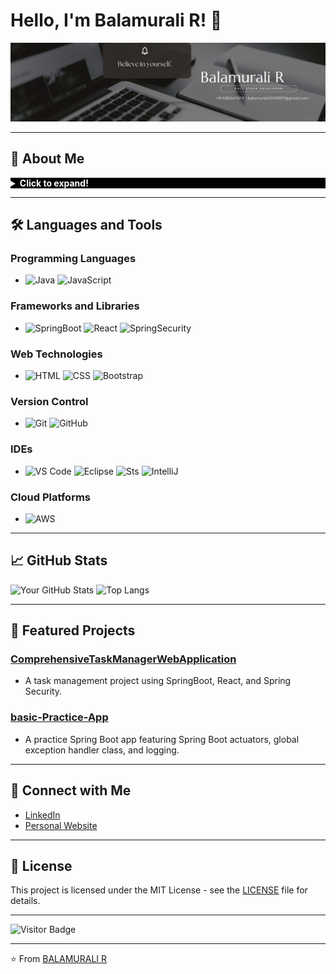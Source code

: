 

<!--
**Balamurali03/Balamurali03** is a ✨ _special_ ✨ repository because its `README.md` (this file) appears on your GitHub profile.
## Hi there 👋
Here are some ideas to get you started:

- 🔭 I’m currently working on ...
- 🌱 I’m currently learning ...
- 👯 I’m looking to collaborate on ...
- 🤔 I’m looking for help with ...
- 💬 Ask me about ...
- 📫 How to reach me: ...
- 😄 Pronouns: ...
- ⚡ Fun fact: ...
- 👯 I’m looking to collaborate on [Collaboration Interest]
- 💬 Ask me about [Topics you are knowledgeable about]
- ⚡ Fun fact: [A fun fact about you]

![Project 1 Image](https://your-image-link.com/project1.jpg)
![Project 2 Image](https://your-image-link.com/project2.jpg)

[![Twitter](https://img.shields.io/badge/-Twitter-FF0000?style=flat&logo=twitter&logoColor=white)](https://twitter.com/yourusername)
## 📖 Latest Blog Posts

- [Blog Post 1 Title](https://yourblog.com/post1)
- [Blog Post 2 Title](https://yourblog.com/post2)
- [Blog Post 3 Title](https://yourblog.com/post3)

-->
<!-- 
    Adding a background image
-->
  

# Hello, I'm Balamurali R! 👋

![My Banner](./Black%20Geometric%20Corporate%20Personal%20Profile%20LinkedIn%20Banner.jpg)

---

## 🚀 About Me

<details>
  <summary style="color: white; background-color: black"><b>Click to expand!</b></summary>
  
  Welcome to my GitHub profile! I’m a passionate FullStack Developer with a knack for Java and React, with ingenuity and innovation.

  ### 🌱 I’m currently learning
  - MicroServices and Kafka

  ### 🤔 I’m looking for help with
  - Kafka

  ### 📫 How to reach me
  - [![balamurali03101997](https://img.shields.io/badge/-balamurali03101997-5A72A0?style=flat&logo=gmail&logoColor=white)](mailto:balamurali03101997@gmail.com)
</details>

---

## 🛠️ Languages and Tools

### Programming Languages
- ![Java](https://img.shields.io/badge/-Java-5A72A0?style=flat&logo=java-8)
 ![JavaScript](https://img.shields.io/badge/-JavaScript-5A72A0?style=flat&logo=javascript)

### Frameworks and Libraries
- ![SpringBoot](https://img.shields.io/badge/-SpringBoot-5A72A0?style=flat&logo=springboot)
  ![React](https://img.shields.io/badge/-React-5A72A0?style=flat&logo=react)
  ![SpringSecurity](https://img.shields.io/badge/-SpringSecurity-5A72A0?style=flat&logo=springsecurity)
  
### Web Technologies
- ![HTML](https://img.shields.io/badge/-HTML-5A72A0?style=flat&logo=html5)
![CSS](https://img.shields.io/badge/-CSS-5A72A0?style=flat&logo=css3)
![Bootstrap](https://img.shields.io/badge/-Bootstrap-5A72A0?style=flat&logo=Bootstrap)

### Version Control
- ![Git](https://img.shields.io/badge/-Git-5A72A0?style=flat&logo=git)
  ![GitHub](https://img.shields.io/badge/-GitHub-5A72A0?style=flat&logo=github)

### IDEs
- ![VS Code](https://img.shields.io/badge/-VS%20Code-5A72A0?style=flat&logo=visual-studio-code)
  ![Eclipse](https://img.shields.io/badge/-Eclipse-5A72A0?style=flat&logo=Eclipse)
  ![Sts](https://img.shields.io/badge/-Spring%20Tools%204-5A72A0?style=flat&logo=spring)
  ![IntelliJ](https://img.shields.io/badge/-IntelliJ%20IDEA-5A72A0?style=flat&logo=intellij-idea)

### Cloud Platforms
- ![AWS](https://img.shields.io/badge/-AWS-5A72A0?style=flat&logo=amazon-web-services)

---

## 📈 GitHub Stats

![Your GitHub Stats](https://github-readme-stats.vercel.app/api?username=Balamurali03&show_icons=true&theme=dark&icon_color=FF6347)
![Top Langs](https://github-readme-stats.vercel.app/api/top-langs/?username=Balamurali03&layout=compact&theme=dark&icon_color=FF6347)

---

## 🌟 Featured Projects

### [ComprehensiveTaskManagerWebApplication](https://github.com/Balamurali03/ComprehensiveTaskManagerWebApplication)
- A task management project using SpringBoot, React, and Spring Security.

### [basic-Practice-App](https://github.com/Balamurali03/basic-Practice-App)
- A practice Spring Boot app featuring Spring Boot actuators, global exception handler class, and logging.

---

## 💼 Connect with Me

- [LinkedIn](https://www.linkedin.com/in/bala-murali-a56b55168/)
- [Personal Website](https://balamurali-portfolio.netlify.app/)

---

## 📝 License

This project is licensed under the MIT License - see the [LICENSE](LICENSE) file for details.

---

![Visitor Badge](https://visitor-badge.laobi.icu/badge?page_id=Balamurali03.Balamurali03)

---

⭐️ From [BALAMURALI R](https://github.com/Balamurali03)
